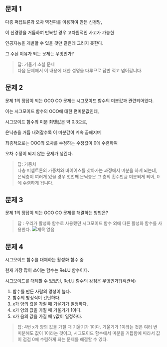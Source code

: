 ## 문제 1
다층 퍼셉트론과 오차 역전파를 이용하여 만든 신경망, 


이 신경망을 거듭하여 반복할 경우 고차원적인 사고가 가능한 


인공지능을 개발할 수 있을 것만 같은데 그러지 못한다.


그 주된 이유가 되는 문제는 무엇인가?


> 답: 기울기 소실 문제     
> 다음 문제에서 이 내용에 대한 설명을 다루므로 답만 적고 넘어갑니다.


## 문제 2
문제 1의 정답이 되는 OOO OO 문제는 시그모이드 함수의 미분값과 관련되어있다.


이는 시그모이드 함수의 OOO에 대한 편미분값인데,


시그모이드 함수의 미분 최댓값은 약 0.3으로,


은닉층을 거듭 내려갈수록 이 미분값이 계속 곱해지며


최종적으로는 OOO의 오차를 수정하는 수정값이 0에 수렴하여


오차 수정이 되지 않는 문제가 생긴다.


> 답: 가중치     
> 다층 퍼셉트론의 가중치와 바이어스를 찾아가는 과정에서 미분을 하게 되는데, 은닉층이 여러개 있을 경우 첫번째 은닉층은 그 층의 횟수만큼 미분되게 되어, 0에 수렴하게 됩니다.


## 문제 3
문제 1의 정답이 되는 OOO OO 문제를 해결하는 방법은?

> 답 : 우리가 활성화 함수로 사용했던 시그모이드 함수 외에 다른 활성화 함수를 사용한다.
> ![제목 없음](https://github.com/sejongsmarcle/2024_Winter_Ai_study/assets/127960949/e6a9093e-a520-441f-9421-3a513a3bb3fd)


## 문제 4
시그모이드 함수를 대체하는 활성화 함수 중


현재 가장 많이 쓰이는 함수는 ReLU 함수이다.


시그모이드를 대체할 수 있었던, ReLU 함수의 강점은 무엇인가?(객관식)


1. 함수를 만든 사람의 명성이 높다.
2. 함수의 방정식이 간단하다.
3. x가 양의 값을 가질 때 기울기가 일정하다.
4. x가 양의 값을 가질 때 기울기가 1이다.
5. x가 음의 값을 가질 때 y값이 일정하다.


> 답: 4번 x가 양의 값을 가질 때 기울기가 1이다.
> 기울기가 1이라는 것은 여러 번 미분해도 값이 1이라는 것이고, 시그모이드 함수에서 미분을 거듭함에 따라서 값이 점점 0에 수렴하게 되는 문제를 해결할 수 있다.
